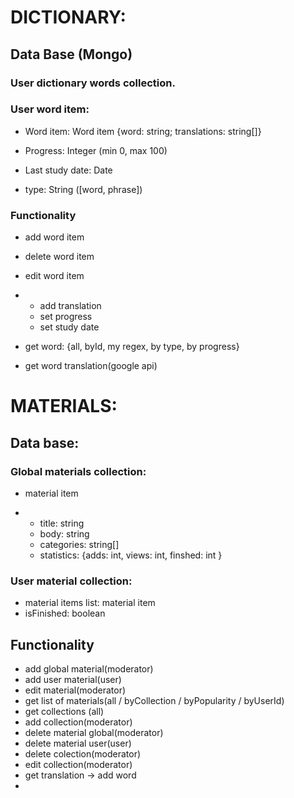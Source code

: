 # DICTIONARY:

## Data Base (Mongo)

### User dictionary words collection.

### User word item:

- Word item: Word item {word: string; translations: string[]}

-  Progress: Integer (min 0, max 100)

- Last study date: Date

- type: String ([word, phrase])

### Functionality

- add word item

- delete word item

- edit word item

- - add translation
  - set progress
  - set study date

- get word: {all, byId, my regex, by type, by progress}

- get word translation(google api)

# MATERIALS:

## Data base:

### Global materials collection:

- material item

- - title: string
  - body: string
  - categories: string[]
  - statistics: {adds: int, views: int, finshed: int }

### User material collection:

- material items list: material item
- isFinished: boolean

## Functionality

- add global material(moderator)
- add user material(user)
- edit material(moderator)
- get list of materials(all / byCollection / byPopularity / byUserId)
- get collections (all)
- add collection(moderator)
- delete material global(moderator)
- delete material user(user)
- delete colection(moderator)
- edit collection(moderator)
- <dictionary>get translation -> add word
- 
